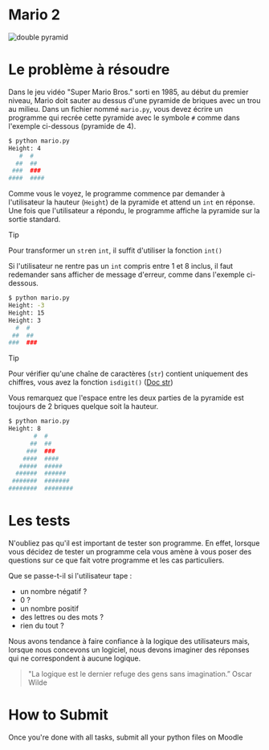 # Mario 2

![double pyramid](https://cs50.harvard.edu/x/2024/psets/1/mario/more/pyramids.png)

# Le problème à résoudre

Dans le jeu vidéo "Super Mario Bros." sorti en 1985, au début du premier niveau, Mario doit sauter
au dessus d'une pyramide de briques avec un trou au milieu.
Dans un fichier nommé `mario.py`, vous devez écrire un programme qui recrée cette pyramide avec le symbole `#` comme dans l'exemple ci-dessous (pyramide de 4).

```bash
$ python mario.py
Height: 4
   #  #
  ##  ##
 ###  ###
####  ####
```

Comme vous le voyez, le programme commence par demander à l'utilisateur la hauteur (`Height`) 
de la pyramide et attend un `int` en réponse. Une fois que l'utilisateur a répondu, le programme affiche la
pyramide sur la sortie standard.

> [!TIP]
> Pour transformer un `str`en `int`, il suffit d'utiliser la fonction `int()`

Si l'utilisateur ne rentre pas un `int` compris entre 1 et 8  inclus, il faut redemander sans afficher de message d'erreur, comme dans l'exemple ci-dessous.

```bash
$ python mario.py
Height: -3
Height: 15
Height: 3
  #  #
 ##  ##
###  ###
```

> [!TIP]
> Pour vérifier qu'une chaîne de caractères (`str`) contient uniquement des chiffres, vous avez la fonction `isdigit()` ([Doc str](https://docs.python.org/fr/3/library/stdtypes.html#str.isdigit))

Vous remarquez que l'espace entre les deux parties de la pyramide est toujours de 2 briques quelque soit la hauteur.


```bash
$ python mario.py
Height: 8
       #  #
      ##  ##
     ###  ###
    ####  ####
   #####  #####
  ######  ######
 #######  #######
########  ########
```


# Les tests

N'oubliez pas qu'il est important de tester son programme.
En effet, lorsque vous décidez de tester un programme cela vous amène à vous poser des questions
sur ce que fait votre programme et les cas particuliers.

Que se passe-t-il si l'utilisateur tape :
* un nombre négatif ?
* 0 ?
* un nombre positif
* des lettres ou des mots ?
* rien du tout ?

Nous avons tendance à faire confiance à la logique des utilisateurs mais, 
lorsque nous concevons un logiciel, nous devons imaginer des réponses qui 
ne correspondent à aucune logique.

> "La logique est le dernier refuge des gens sans imagination.” Oscar Wilde

# How to Submit

Once you're done with all tasks, submit all your python files on Moodle
